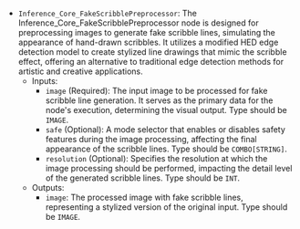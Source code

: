- `Inference_Core_FakeScribblePreprocessor`: The Inference_Core_FakeScribblePreprocessor node is designed for preprocessing images to generate fake scribble lines, simulating the appearance of hand-drawn scribbles. It utilizes a modified HED edge detection model to create stylized line drawings that mimic the scribble effect, offering an alternative to traditional edge detection methods for artistic and creative applications.
    - Inputs:
        - `image` (Required): The input image to be processed for fake scribble line generation. It serves as the primary data for the node's execution, determining the visual output. Type should be `IMAGE`.
        - `safe` (Optional): A mode selector that enables or disables safety features during the image processing, affecting the final appearance of the scribble lines. Type should be `COMBO[STRING]`.
        - `resolution` (Optional): Specifies the resolution at which the image processing should be performed, impacting the detail level of the generated scribble lines. Type should be `INT`.
    - Outputs:
        - `image`: The processed image with fake scribble lines, representing a stylized version of the original input. Type should be `IMAGE`.

